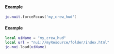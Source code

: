 <!-- #region client|jo.nui.forceFocus -->
#### Example
```lua
jo.nuit.forceFocus('my_crew_hud')

```
<!-- #endregion client|jo.nui.forceFocus -->


<!-- #region client|jo.nui.load -->
#### Example
```lua
local uiName = "my_crew_hud"
local url = "nui://myResource/folder/index.html"
jo.nui.load(uiName)

```
<!-- #endregion client|jo.nui.load -->


<!-- #region client|jo.nui.resetFocus -->
<!-- #endregion client|jo.nui.resetFocus -->

